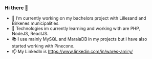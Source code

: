 ### Hi there 👋

- 🔭 I’m currently working on my bachelors project with Lillesand and Birkenes municipalities.
- 🌱 Technologies im currently learning and working with are PHP, NodeJS, ReactJS.
- 📚 I use mainly MySQL and MaraiaDB in my projects but i have also started working with Pinecone.
- 📫 My LinkedIn is https://www.linkedin.com/in/wares-amiry/

